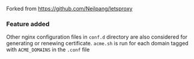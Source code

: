 Forked from https://github.com/Neilpang/letsproxy

### Feature added

Other nginx configuration files in ```conf.d``` directory are also considered for generating or renewing certificate. ```acme.sh``` is run for each domain tagged with ```ACME_DOMAINS``` in the ```.conf``` file